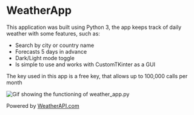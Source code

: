 # WeatherApp

This application was built using Python 3,
the app keeps track of daily weather with some features, such as:

* Search by city or country name
* Forecasts 5 days in advance
* Dark/Light mode toggle
* Is simple to use and works with CustomTKinter as a GUI

The key used in this app is a free key, that allows up to 100,000 calls per month

![Gif showing the functioning of weather_app.py](github.com/eedx/WeatherApp/blob/main/weather_app.gif)

Powered by [WeatherAPI.com](weatherapi.com)
